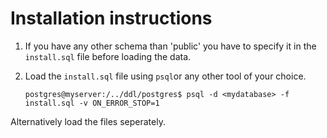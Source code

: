 # Installation instructions

1. If you have any other schema than 'public' you have to specify it in
   the `install.sql` file before loading the data.
2. Load the `install.sql` file using `psql`or any other tool of your choice.

      ```
      postgres@myserver:/../ddl/postgres$ psql -d <mydatabase> -f install.sql -v ON_ERROR_STOP=1
      ```

Alternatively load the files seperately.
